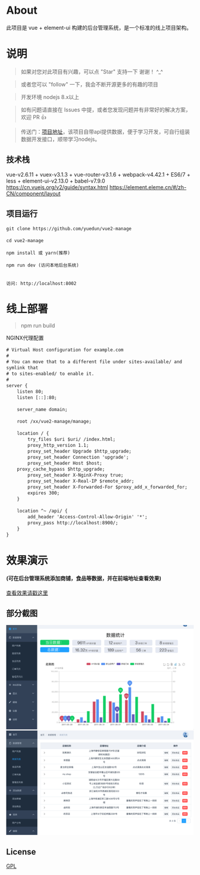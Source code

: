 
# About

此项目是 vue + element-ui 构建的后台管理系统，是一个标准的线上项目架构。


# 说明

>  如果对您对此项目有兴趣，可以点 "Star" 支持一下 谢谢！ ^_^

>  或者您可以 "follow" 一下，我会不断开源更多的有趣的项目

>  开发环境 nodejs 8.x以上

>  如有问题请直接在 Issues 中提，或者您发现问题并有非常好的解决方案，欢迎 PR 👍

>  传送门：[项目地址](https://github.com/yuedun/vue2-manage)，该项目自带api提供数据，便于学习开发，可自行组装数据开发接口，顺带学习nodejs。



## 技术栈

vue-v2.6.11 + vuex-v3.1.3 + vue-router-v3.1.6 + webpack-v4.42.1 + ES6/7 + less + element-ui-v2.13.0 + babel-v7.9.0
https://cn.vuejs.org/v2/guide/syntax.html
https://element.eleme.cn/#/zh-CN/component/layout

## 项目运行


```
git clone https://github.com/yuedun/vue2-manage

cd vue2-manage  

npm install 或 yarn(推荐)

npm run dev (访问本地后台系统)


访问: http://localhost:8002

```

# 线上部署

> npm run build

NGINX代理配置
```
# Virtual Host configuration for example.com
#
# You can move that to a different file under sites-available/ and symlink that
# to sites-enabled/ to enable it.
#
server {
    listen 80;
    listen [::]:80;

    server_name domain;

    root /xx/vue2-manage/manage;

    location / {
        try_files $uri $uri/ /index.html;
      	proxy_http_version 1.1;
       	proxy_set_header Upgrade $http_upgrade;
       	proxy_set_header Connection 'upgrade';
       	proxy_set_header Host $host;
	proxy_cache_bypass $http_upgrade;
        proxy_set_header X-NginX-Proxy true;
        proxy_set_header X-Real-IP $remote_addr;
        proxy_set_header X-Forwarded-For $proxy_add_x_forwarded_for;
        expires 300;
    }

    location ^~ /api/ {
        add_header 'Access-Control-Allow-Origin' '*';
        proxy_pass http://localhost:8900/;
    }  
}

```

# 效果演示

#### (可在后台管理系统添加商铺，食品等数据，并在前端地址查看效果)

[查看效果请戳这里](http://vue.hopefly.top/)


## 部分截图

<img src="https://github.com/yuedun/vue2-manage/blob/master/screenshots/manage_home.png"/>

<img src="https://github.com/yuedun/vue2-manage/blob/master/screenshots/manage_shop.png"/>

## License

[GPL](https://github.com/yuedun/vue2-manage/blob/master/COPYING)
